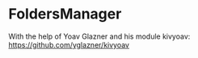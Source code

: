 # FoldersManager

With the help of Yoav Glazner and his module kivyoav: https://github.com/yglazner/kivyoav
